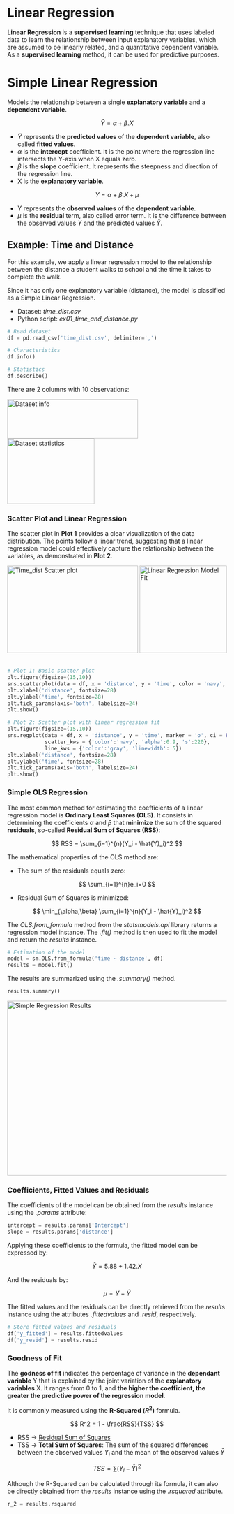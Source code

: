 # Linear Regression

**Linear Regression** is a **supervised learning** technique that uses labeled data to learn the relationship between input explanatory variables, which are assumed to be linearly related, and a quantitative dependent variable. As a **supervised learning** method, it can be used for predictive purposes.

# Simple Linear Regression

Models the relationship between a single **explanatory variable** and a **dependent variable**.

$$
\hat{Y} = \alpha + \beta.X
$$

- $\hat{Y}$ represents the **predicted values** of the **dependent variable**, also called **fitted values**.
- $\alpha$ is the **intercept** coefficient. It is the point where the regression line intersects the Y-axis when X equals zero.
- $\beta$ is the **slope** coefficient. It represents the steepness and direction of the regression line.
- X is the **explanatory variable**.

$$
Y = \alpha + \beta.X + \mu
$$

- Y represents the **observed values** of the **dependent variable**.
- $\mu$ is the **residual** term, also called error term. It is the difference between the observed values $Y$ and the predicted values $\hat{Y}$.

## Example: Time and Distance

For this example, we apply a linear regression model to the relationship between the distance a student walks to school and the time it takes to complete the walk.

Since it has only one explanatory variable (distance), the model is classified as a Simple Linear Regression.

- Dataset: *time_dist.csv*
- Python script: *ex01_time_and_distance.py*

~~~python
# Read dataset
df = pd.read_csv('time_dist.csv', delimiter=',')

# Characteristics
df.info()

# Statistics
df.describe()
~~~

There are 2 columns with 10 observations:

<img src="https://github.com/user-attachments/assets/6ea9057a-62ce-4c29-874b-5d7d2d023672" alt = "Dataset info" width="300" height="90">
<br>
<img src="https://github.com/user-attachments/assets/206b7c02-5894-4b34-a3b4-20e3edf42b30" alt ="Dataset statistics" width="200" height="150">



### Scatter Plot and Linear Regression

The scatter plot in **Plot 1** provides a clear visualization of the data distribution. The points follow a linear trend, suggesting that a linear regression model could effectively capture the relationship between the variables, as demonstrated in **Plot 2**.

<img src="https://github.com/user-attachments/assets/c7e87abb-2450-493e-a162-86eab47c5c85" alt = "Time_dist Scatter plot" width="300" height="200">

<img src="https://github.com/user-attachments/assets/1f4aa500-d350-4126-b779-5362787c940b" alt="Linear Regression Model Fit" widht="500" height="200">
<br><br>

~~~python
# Plot 1: Basic scatter plot
plt.figure(figsize=(15,10))
sns.scatterplot(data = df, x = 'distance', y = 'time', color = 'navy', alpha = 0.9, s = 220)
plt.xlabel('distance', fontsize=28)
plt.ylabel('time', fontsize=28)
plt.tick_params(axis='both', labelsize=24)
plt.show()

# Plot 2: Scatter plot with linear regression fit
plt.figure(figsize=(15,10))
sns.regplot(data = df, x = 'distance', y = 'time', marker = 'o', ci = False,
            scatter_kws = {'color':'navy', 'alpha':0.9, 's':220},
            line_kws = {'color':'gray', 'linewidth': 5})
plt.xlabel('distance', fontsize=28)
plt.ylabel('time', fontsize=28)
plt.tick_params(axis='both', labelsize=24)
plt.show()
~~~

### Simple OLS Regression

The most common method for estimating the coefficients of a linear regression model is **Ordinary Least Squares (OLS)**. It consists in determining the coefficients $\alpha$ and $\beta$ that **minimize** the sum of the squared **residuals**, so-called **Residual Sum of Squares (RSS)**:

$$
RSS = \sum_{i=1}^{n}(Y_i - \hat{Y}_i)^2
$$

The mathematical properties of the OLS method are:

- The sum of the residuals equals zero:

$$
\sum_{i=1}^{n}e_i=0
$$

- Residual Sum of Squares is minimized:

$$
\min_{\alpha,\beta} \sum_{i=1}^{n}(Y_i - \hat{Y}_i)^2
$$

The *OLS.from_formula* method from the *statsmodels.api* library returns a regression model instance. The *.fit()* method is then used to fit the model and return the *results* instance.

~~~python
# Estimation of the model
model = sm.OLS.from_formula('time ~ distance', df)
results = model.fit()
~~~

The results are summarized using the *.summary()* method.

~~~python
results.summary()
~~~

<img src=https://github.com/user-attachments/assets/195241d7-4aa7-4399-b81e-c35dd842c0a1 alt="Simple Regression Results" width="570" height="400">

### Coefficients, Fitted Values and Residuals

The coefficients of the model can be obtained from the *results* instance using the *.params* attribute:

~~~python
intercept = results.params['Intercept']
slope = results.params['distance']
~~~

Applying these coefficients to the formula, the fitted model can be expressed by:

$$
\hat{Y} = 5.88 + 1.42.X
$$

And the residuals by:

$$
\mu = Y - \hat{Y}
$$

The fitted values and the residuals can be directly retrieved from the *results* instance using the attributes *.fittedvalues* and *.resid*, respectively.

~~~python
# Store fitted values and residuals
df['y_fitted'] = results.fittedvalues
df['y_resid'] = results.resid
~~~

### Goodness of Fit

The **godness of fit** indicates the percentage of variance in the **dependant variable** Y that is explained by the joint variation of the **explanatory variables** X. It ranges from 0 to 1, and **the higher the coefficient, the greater the predictive power of the regression model**.

It is commonly measured using the **R-Squared ($R^2$)** formula.

$$
R^2 = 1 - \frac{RSS}{TSS}
$$

- RSS &rarr; [Residual Sum of Squares](#simple-ols-regression)
- TSS &rarr; **Total Sum of Squares**: The sum of the squared differences between the observed values $Y_i$ and the mean of the observed values $\bar{Y}$

$$
TSS = \sum{(Y_i - \bar{Y})^2}
$$

Although the R-Squared can be calculated through its formula, it can also be directly obtained from the *results* instance using the *.rsquared* attribute.

~~~python
r_2 = results.rsquared
~~~

